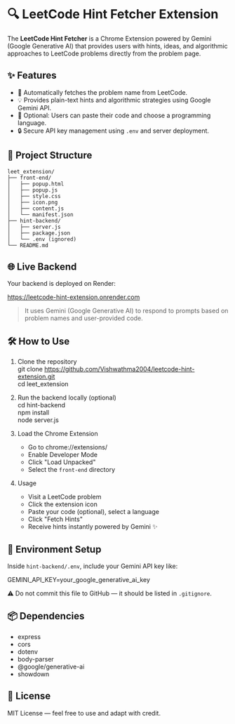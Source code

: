 # 🔍 LeetCode Hint Fetcher Extension

The **LeetCode Hint Fetcher** is a Chrome Extension powered by Gemini (Google Generative AI) that provides users with hints, ideas, and algorithmic approaches to LeetCode problems directly from the problem page.

## ✨ Features

- 🚀 Automatically fetches the problem name from LeetCode.
- 💡 Provides plain-text hints and algorithmic strategies using Google Gemini API.
- 🧠 Optional: Users can paste their code and choose a programming language.
- 🔒 Secure API key management using `.env` and server deployment.

## 📁 Project Structure

```
leet_extension/
├── front-end/
│   ├── popup.html
│   ├── popup.js
│   ├── style.css
│   ├── icon.png
│   ├── content.js
│   └── manifest.json
├── hint-backend/
│   ├── server.js
│   ├── package.json
│   └── .env (ignored)
└── README.md
```


## 🌐 Live Backend

Your backend is deployed on Render:

https://leetcode-hint-extension.onrender.com

> It uses Gemini (Google Generative AI) to respond to prompts based on problem names and user-provided code.

## 🛠️ How to Use

1. Clone the repository  
   git clone https://github.com/Vishwathma2004/leetcode-hint-extension.git  
   cd leet_extension

2. Run the backend locally (optional)  
   cd hint-backend  
   npm install  
   node server.js

3. Load the Chrome Extension  
   - Go to chrome://extensions/  
   - Enable Developer Mode  
   - Click "Load Unpacked"  
   - Select the `front-end` directory

4. Usage  
   - Visit a LeetCode problem  
   - Click the extension icon  
   - Paste your code (optional), select a language  
   - Click "Fetch Hints"  
   - Receive hints instantly powered by Gemini ✨

## 🔐 Environment Setup

Inside `hint-backend/.env`, include your Gemini API key like:

GEMINI_API_KEY=your_google_generative_ai_key

⚠️ Do not commit this file to GitHub — it should be listed in `.gitignore`.

## 📦 Dependencies

- express  
- cors  
- dotenv  
- body-parser  
- @google/generative-ai  
- showdown

## 📜 License

MIT License — feel free to use and adapt with credit.
